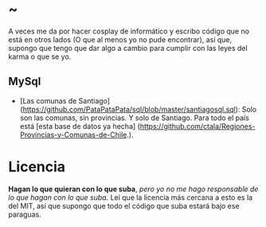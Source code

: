 # ~
A veces me da por hacer cosplay de informático y escribo código que no está en otros lados (O que al menos yo no pude encontrar), así que, supongo que tengo que dar algo a cambio para cumplir con las leyes del karma o que se yo.

## MySql
* [Las comunas de Santiago] (https://github.com/PataPataPata/sql/blob/master/santiagosql.sql): Solo son las comunas, sin provincias. Y solo de Santiago. Para todo el país está [esta base de datos ya hecha] (https://github.com/ctala/Regiones-Provincias-y-Comunas-de-Chile.).

# Licencia
**Hagan lo que quieran con lo que suba**, _pero yo no me hago responsable de lo que hagan con lo que suba_. Leí que la licencia más cercana a esto es la del MIT, así que supongo que todo el código que suba estará bajo ese paraguas.
